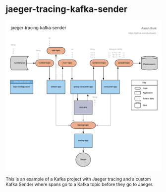 # jaeger-tracing-kafka-sender

![alt text](jaeger-tracing-kafka-sender.png)

This is an example of a Kafka project with Jaeger tracing and a custom Kafka Sender where spans go to a Kafka topic before they go to Jaeger.
